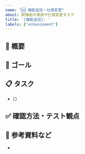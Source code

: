 ```yaml
---
name: "🆕 機能追加・仕様変更"
about: 新機能の実装や仕様変更タスク
title: '[機能追加]: '
labels: ["enhancement"]
---
```


## 📝 概要
<!-- やりたいこと・追加したい機能を簡潔に。 -->

## 🎯 ゴール
<!-- このIssueが完了とみなせる状態は？ -->

## 📋 タスク
- [ ] 

## ✅ 確認方法・テスト観点
<!-- どう確認するか、非エンジニアのテスターでも分かる様に記載してください。 -->

## 📎 参考資料など
<!-- もしあれば貼ってください -->
- 
